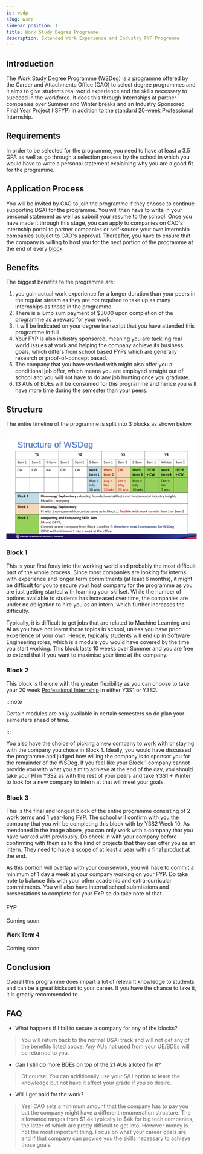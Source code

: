 ```yaml
---
id: wsdp
slug: wsdp
sidebar_position: 1
title: Work Study Degree Programme
description: Extended Work Experience and Industry FYP Programme
---
```


## Introduction

The Work Study Degree Programme (WSDeg) is a programme offered by the Career and Attachments Office (CAO) to select degree programmes and it aims to give students real world experience and the skills necessary to succeed in the workforce. It does this through Internships at partner companies over Summer and Winter breaks and an Industry Sponsored Final Year Project (ISFYP) in addition to the standard 20-week Professional Internship.

## Requirements

In order to be selected for the programme, you need to have at least a 3.5 GPA as well as go through a selection process by the school in which you would have to write a personal statement explaining why you are a good fit for the programme.

## Application Process

You will be invited by CAO to join the programme if they choose to continue supporting DSAI for the programme. You will then have to write in your personal statement as well as submit your resume to the school. Once you have made it through this stage, you can apply to companies on CAO's internship portal to partner companies or self-source your own internship companies subject to CAO's approval. Thereafter, you have to ensure that the company is willing to host you for the next portion of the programme at the end of every [block](#structure).

## Benefits

The biggest benefits to the programme are:

1. you gain actual work experience for a longer duration than your peers in the regular stream as they are not required to take up as many internships as those in the programme.
2. There is a lump sum payment of $3000 upon completion of the programme as a reward for your work.
3. It will be indicated on your degree transcript that you have attended this programme in full.
4. Your FYP is also industry sponsored, meaning you are tackling real world issues at work and helping the company achieve its business goals, which differs from school based FYPs which are generally research or proof-of-concept based.
5. The company that you have worked with might also offer you a conditional job offer, which means you are employed straight out of school and you will not have to do any job hunting once you graduate.
6. 13 AUs of BDEs will be consumed for this programme and hence you will have more time during the semester than your peers.

## Structure

The entire timeline of the programme is split into 3 blocks as shown below.

![WSDP Timeline](../../static/img/docs/programmes/wsdp/WSDP%20Timeline.png)

### Block 1

This is your first foray into the working world and probably the most difficult part of the whole process. Since most companies are looking for interns with experience and longer term commitments (at least 6 months), it might be difficult for you to secure your host company for the programme as you are just getting started with learning your skillset. While the number of options available to students has increased over time, the companies are under no obligation to hire you as an intern, which further increases the difficulty.

Typically, it is difficult to get jobs that are related to Machine Learning and AI as you have not learnt those topics in school, unless you have prior experience of your own. Hence, typically students will end up in Software Engineering roles, which is a module you would have covered by the time you start working. This block lasts 10 weeks over Summer and you are free to extend that if you want to maximise your time at the company.

### Block 2

This block is the one with the greater flexibility as you can choose to take your 20 week [Professional Internship](../Module-Review/Y3S2/SD3079%20Professional%20Internship.md) in either Y3S1 or Y3S2.

:::note

Certain modules are only available in certain semesters so do plan your semesters ahead of time.

:::

You also have the choice of picking a new company to work with or staying with the company you chose in Block 1. Ideally, you would have discussed the programme and judged how willing the company is to sponsor you for the remainder of the WSDeg. If you feel like your Block 1 company cannot provide you with what you aim to achieve at the end of the day, you should take your PI in Y3S2 as with the rest of your peers and take Y3S1 + Winter to look for a new company to intern at that will meet your goals.

### Block 3

This is the final and longest block of the entire programme consisting of 2 work terms and 1 year-long FYP. The school will confirm with you the company that you will be completing this block with by Y3S2 Week 10. As mentioned in the image above, you can only work with a company that you have worked with previously. Do check in with your company before confirming with them as to the kind of projects that they can offer you as an intern. They need to have a scope of at least a year with a final product at the end.

As this portion will overlap with your coursework, you will have to commit a minimum of 1 day a week at your company working on your FYP. Do take note to balance this with your other academic and extra-curricular commitments. You will also have internal school submissions and presentations to complete for your FYP so do take note of that.

#### FYP

<!-- TODO: Add info about what kind of FYPs students can take as well as the process of registering for one and the commitment level. -->

Coming soon.

#### Work Term 4

<!-- TODO: Add info about how this work term differs from the other work terms. Are you only supposed to focus on FYP or just work or both -->

Coming soon.

## Conclusion

Overall this programme does impart a lot of relevant knowledge to students and can be a great kickstart to your career. If you have the chance to take it, it is greatly recommended to.

## FAQ

- What happens if I fail to secure a company for any of the blocks?

> You will return back to the normal DSAI track and will not get any of the benefits listed above. Any AUs not used from your UE/BDEs will be returned to you.

- Can I still do more BDEs on top of the 21 AUs alloted for it?

> Of course! You can additionally use your S/U option to learn the knowledge but not have it affect your grade if you so desire.

- Will I get paid for the work?

> Yes! CAO sets a minimum amount that the company has to pay you but the company might have a different renumeration structure. The allowance ranges from $1.4k typically to $4k for big tech companies, the latter of which are pretty difficult to get into. However money is not the most important thing. Focus on what your career goals are and if that company can provide you the skills necessary to achieve those goals.
